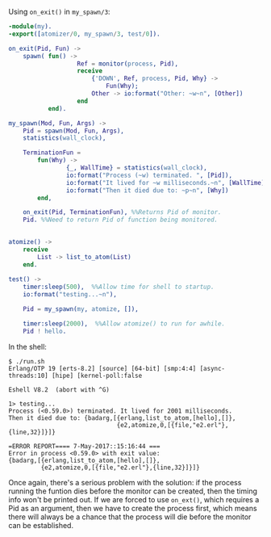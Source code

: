 Using `on_exit()` in `my_spawn/3`:

```erlang
-module(my).
-export([atomizer/0, my_spawn/3, test/0]).

on_exit(Pid, Fun) ->
    spawn( fun() ->
                   Ref = monitor(process, Pid),
                   receive 
                       {'DOWN', Ref, process, Pid, Why} ->
                           Fun(Why);
                       Other -> io:format("Other: ~w~n", [Other])
                   end
           end).

my_spawn(Mod, Fun, Args) ->
    Pid = spawn(Mod, Fun, Args),
    statistics(wall_clock),

    TerminationFun = 
        fun(Why) ->
                {_, WallTime} = statistics(wall_clock),
                io:format("Process (~w) terminated. ", [Pid]),
                io:format("It lived for ~w milliseconds.~n", [WallTime]),
                io:format("Then it died due to: ~p~n", [Why])
        end,

    on_exit(Pid, TerminationFun), %%Returns Pid of monitor.
    Pid. %%Need to return Pid of function being monitored.

    
atomize() ->
    receive
        List -> list_to_atom(List)
    end.
    
test() ->
    timer:sleep(500),  %%Allow time for shell to startup. 
    io:format("testing...~n"),

    Pid = my_spawn(my, atomize, []),

    timer:sleep(2000),  %%Allow atomize() to run for awhile.
    Pid ! hello.


```

In the shell:
```
$ ./run.sh
Erlang/OTP 19 [erts-8.2] [source] [64-bit] [smp:4:4] [async-threads:10] [hipe] [kernel-poll:false

Eshell V8.2  (abort with ^G)

1> testing...
Process (<0.59.0>) terminated. It lived for 2001 milliseconds.
Then it died due to: {badarg,[{erlang,list_to_atom,[hello],[]},
                              {e2,atomize,0,[{file,"e2.erl"},{line,32}]}]}

=ERROR REPORT==== 7-May-2017::15:16:44 ===
Error in process <0.59.0> with exit value:
{badarg,[{erlang,list_to_atom,[hello],[]},
         {e2,atomize,0,[{file,"e2.erl"},{line,32}]}]}
```

Once again, there's a serious problem with the solution: if the process running the funtion dies before the monitor can be created, then the timing info won't be printed out.  If we are forced to use `on_ext()`, which requires a Pid as an argument, then we have to create the process first, which means there will always be a chance that the process will die before the monitor can be established.
